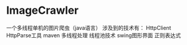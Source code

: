 # ImageCrawler
一个多线程单机的图片爬虫（java语言）
涉及到的技术有：
    HttpClient
    HttpParse工具
    maven
    多线程处理
    线程池技术
    swing图形界面
    正则表达式
